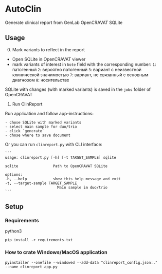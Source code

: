 # AutoClin

Generate clinical report from GenLab OpenCRAVAT SQLite


## Usage

0. Mark variants to reflect in the report

- Open SQLite in OpenCRAVAT viewer
- mark variants of interest in `Note` field with the corresponding number:
    `1`: патогенный
    `2`: вероятно патогенный
    `3`: вариант с неизвестной клинической значимостью
    `7`: вариант, не связанный с основным диагнозом
    `8`: носительство


SQLite with changes (with marked variants) is saved in the `jobs` folder of OpenCRAVAT


1. Run ClinReport

Run application and follow app-instructions:

    - chose SQLite with marked variants
    - select main sample for duo/trio
    - click `generate`
    - chose where to save document


Or you can run `clinreport.py` with CLI interface:

    ```
    usage: clinreport.py [-h] [-t TARGET_SAMPLE] sqlite

    sqlite                Path to OpenCRAVAT SQLite

    options:
    -h, --help            show this help message and exit
    -t, --target-sample TARGET_SAMPLE
                            Main sample in duo/trio
    ```


## Setup

### Requirements

python3

`pip install -r requirements.txt`

### How to crate Windows/MacOS application

`pyinstaller --onefile --windowed --add-data "clinreport_config.json:." --name clinreport app.py`
